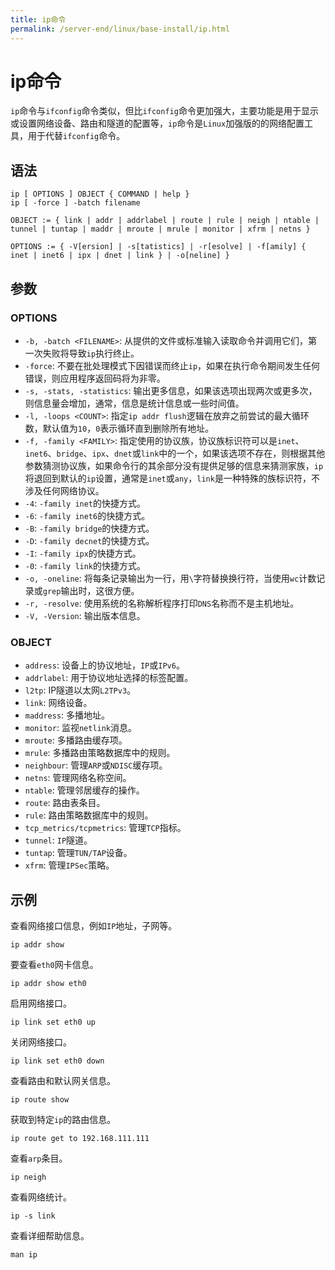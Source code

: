 ```yaml
---
title: ip命令
permalink: /server-end/linux/base-install/ip.html
---
```

  

# ip命令

`ip`命令与`ifconfig`命令类似，但比`ifconfig`命令更加强大，主要功能是用于显示或设置网络设备、路由和隧道的配置等，`ip`命令是`Linux`加强版的的网络配置工具，用于代替`ifconfig`命令。

## 语法

```shell
ip [ OPTIONS ] OBJECT { COMMAND | help }
ip [ -force ] -batch filename

OBJECT := { link | addr | addrlabel | route | rule | neigh | ntable | tunnel | tuntap | maddr | mroute | mrule | monitor | xfrm | netns }

OPTIONS := { -V[ersion] | -s[tatistics] | -r[esolve] | -f[amily] { inet | inet6 | ipx | dnet | link } | -o[neline] }
```

## 参数

### OPTIONS

- `-b, -batch <FILENAME>`: 从提供的文件或标准输入读取命令并调用它们，第一次失败将导致`ip`执行终止。
- `-force`: 不要在批处理模式下因错误而终止`ip`，如果在执行命令期间发生任何错误，则应用程序返回码将为非零。
- `-s, -stats, -statistics`: 输出更多信息，如果该选项出现两次或更多次，则信息量会增加，通常，信息是统计信息或一些时间值。
- `-l, -loops <COUNT>`: 指定`ip addr flush`逻辑在放弃之前尝试的最大循环数，默认值为`10`，`0`表示循环直到删除所有地址。
- `-f, -family <FAMILY>`: 指定使用的协议族，协议族标识符可以是`inet`、`inet6`、`bridge`、`ipx`、`dnet`或`link`中的一个，如果该选项不存在，则根据其他参数猜测协议族，如果命令行的其余部分没有提供足够的信息来猜测家族，`ip`将退回到默认的`ip`设置，通常是`inet`或`any`，`link`是一种特殊的族标识符，不涉及任何网络协议。
- `-4`: `-family inet`的快捷方式。
- `-6`: `-family inet6`的快捷方式。
- `-B`: `-family bridge`的快捷方式。
- `-D`: `-family decnet`的快捷方式。
- `-I`: `-family ipx`的快捷方式。
- `-0`: `-family link`的快捷方式。
- `-o, -oneline`: 将每条记录输出为一行，用`\`字符替换换行符，当使用`wc`计数记录或`grep`输出时，这很方便。
- `-r, -resolve`: 使用系统的名称解析程序打印`DNS`名称而不是主机地址。
- `-V, -Version`: 输出版本信息。

### OBJECT

- `address`: 设备上的协议地址，`IP`或`IPv6`。
- `addrlabel`: 用于协议地址选择的标签配置。
- `l2tp`: IP隧道以太网`L2TPv3`。
- `link`: 网络设备。
- `maddress`: 多播地址。
- `monitor`: 监视`netlink`消息。
- `mroute`: 多播路由缓存项。
- `mrule`: 多播路由策略数据库中的规则。
- `neighbour`: 管理`ARP`或`NDISC`缓存项。
- `netns`: 管理网络名称空间。
- `ntable`: 管理邻居缓存的操作。
- `route`: 路由表条目。
- `rule`: 路由策略数据库中的规则。
- `tcp_metrics/tcpmetrics`: 管理`TCP`指标。
- `tunnel`: `IP`隧道。
- `tuntap`: 管理`TUN/TAP`设备。
- `xfrm`: 管理`IPSec`策略。

## 示例

查看网络接口信息，例如`IP`地址，子网等。

```shell
ip addr show
```

要查看`eth0`网卡信息。

```shell
ip addr show eth0
```

启用网络接口。

```shell
ip link set eth0 up
```

关闭网络接口。

```shell
ip link set eth0 down
```

查看路由和默认网关信息。

```shell
ip route show
```

获取到特定`ip`的路由信息。

```shell
ip route get to 192.168.111.111
```

查看`arp`条目。

```shell
ip neigh
```

查看网络统计。

```shell
ip -s link
```

查看详细帮助信息。

```shell
man ip
```
